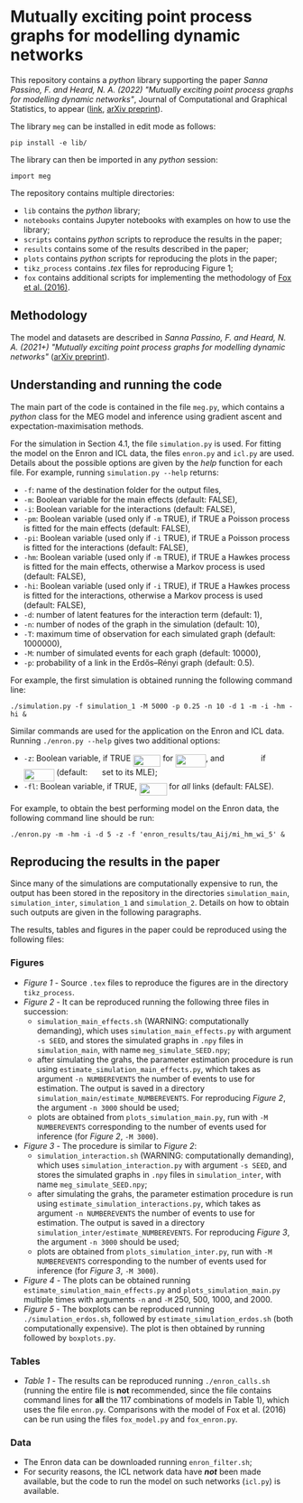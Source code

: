 # Mutually exciting point process graphs for modelling dynamic networks

This repository contains a _python_ library supporting the paper *Sanna Passino, F. and Heard, N. A. (2022) "Mutually exciting point process graphs for modelling dynamic networks"*, Journal of Computational and Graphical Statistics, to appear ([link](https://www.tandfonline.com/doi/full/10.1080/10618600.2022.2096048), [arXiv preprint](https://arxiv.org/abs/2102.06527)). 

The library `meg` can be installed in edit mode as follows:
```
pip install -e lib/
```
The library can then be imported in any _python_ session:
```python3
import meg
```

The repository contains multiple directories:
* `lib` contains the _python_ library;
* `notebooks` contains Jupyter notebooks with examples on how to use the library;
* `scripts` contains _python_ scripts to reproduce the results in the paper;
* `results` contains some of the results described in the paper;
* `plots` contains _python_ scripts for reproducing the plots in the paper;
* `tikz_process` contains _.tex_ files for reproducing Figure 1; 
* `fox` contains additional scripts for implementing the methodology of [Fox et al. (2016)](https://doi.org/10.1080/01621459.2015.1135802).

## Methodology

The model and datasets are described in *Sanna Passino, F. and Heard, N. A. (2021+) "Mutually exciting point process graphs for modelling dynamic networks"* ([arXiv preprint](https://arxiv.org/abs/2102.06527)). 

## Understanding and running the code

The main part of the code is contained in the file `meg.py`, which contains a *python* class for the MEG model and inference using gradient ascent and expectation-maximisation methods. 

For the simulation in Section 4.1, the file `simulation.py` is used. For fitting the model on the Enron and ICL data, the files `enron.py` and `icl.py` are used. Details about the possible options are given by the *help* function for each file. For example, running `simulation.py --help` returns: 

* `-f`: name of the destination folder for the output files,
* `-m`: Boolean variable for the main effects (default: FALSE),
* `-i`: Boolean variable for the interactions (default: FALSE),
* `-pm`: Boolean variable (used only if `-m` TRUE), if TRUE a Poisson process is fitted for the main effects (default: FALSE),
* `-pi`: Boolean variable (used only if `-i` TRUE), if TRUE a Poisson process is fitted for the interactions (default: FALSE),
* `-hm`: Boolean variable (used only if `-m` TRUE), if TRUE a Hawkes process is fitted for the main effects, otherwise a Markov process is used (default: FALSE),
* `-hi`: Boolean variable (used only if `-i` TRUE), if TRUE a Hawkes process is fitted for the interactions, otherwise a Markov process is used (default: FALSE),
* `-d`: number of latent features for the interaction term (default: 1),
* `-n`: number of nodes of the graph in the simulation (default: 10),
* `-T`: maximum time of observation for each simulated graph (default: 1000000),
* `-M`: number of simulated events for each graph (default: 10000),
* `-p`: probability of a link in the Erdős–Rényi graph (default: 0.5).

For example, the first simulation is obtained running the following command line:
```
./simulation.py -f simulation_1 -M 5000 -p 0.25 -n 10 -d 1 -m -i -hm -hi & 
```

Similar commands are used for the application on the Enron and ICL data. Running `./enron.py --help` gives two additional options:
* `-z`: Boolean variable, if TRUE <img src="svgs/672501aed245701fd96942cbb527a4f8.svg?invert_in_darkmode" align=middle width=48.90022829999999pt height=21.18721440000001pt/> for <img src="svgs/8947e2418bd54e1b12cad3cc94a795ca.svg?invert_in_darkmode" align=middle width=54.04292024999998pt height=22.465723500000017pt/>, and <img src="svgs/a02256ce6cb9e11c763f64297b938d88.svg?invert_in_darkmode" align=middle width=57.11942114999999pt height=14.15524440000002pt/> if <img src="svgs/22d019d180d7ea88f10cc25bd0e969e8.svg?invert_in_darkmode" align=middle width=54.04292024999998pt height=22.465723500000017pt/> (default: <img src="svgs/d4665663c67bdba16383ab9f10e52bb1.svg?invert_in_darkmode" align=middle width=17.94151424999999pt height=14.15524440000002pt/> set to its MLE);
* `-fl`: Boolean variable, if TRUE, <img src="svgs/672501aed245701fd96942cbb527a4f8.svg?invert_in_darkmode" align=middle width=48.90022829999999pt height=21.18721440000001pt/> for *all* links (default: FALSE).

For example, to obtain the best performing model on the Enron data, the following command line should be run:
```
./enron.py -m -hm -i -d 5 -z -f 'enron_results/tau_Aij/mi_hm_wi_5' &
```

## Reproducing the results in the paper

Since many of the simulations are computationally expensive to run, the output has been stored in the repository in the directories `simulation_main`, `simulation_inter`, `simulation_1` and `simulation_2`. Details on how to obtain such outputs are given in the following paragraphs.

The results, tables and figures in the paper could be reproduced using the following files:

### Figures

* *Figure 1* - Source `.tex` files to reproduce the figures are in the directory `tikz_process`.
* *Figure 2* - It can be reproduced running the following three files in succession:
    - `simulation_main_effects.sh` (WARNING: computationally demanding), which uses `simulation_main_effects.py` with argument `-s SEED`, and stores the simulated graphs in `.npy` files in `simulation_main`, with name `meg_simulate_SEED.npy`;
    - after simulating the grahs, the parameter estimation procedure is run using `estimate_simulation_main_effects.py`, which takes as argument `-n NUMBEREVENTS` the number of events to use for estimation. The output is saved in a directory `simulation_main/estimate_NUMBEREVENTS`. For reproducing *Figure 2*, the argument `-n 3000` should be used;
    - plots are obtained from `plots_simulation_main.py`, run with `-M NUMBEREVENTS` corresponding to the number of events used for inference (for *Figure 2*, `-M 3000`). 
* *Figure 3* - The procedure is similar to *Figure 2*: 
	- `simulation_interaction.sh` (WARNING: computationally demanding), which uses `simulation_interaction.py` with argument `-s SEED`, and stores the simulated graphs in `.npy` files in `simulation_inter`, with name `meg_simulate_SEED.npy`;
	- after simulating the grahs, the parameter estimation procedure is run using `estimate_simulation_interactions.py`, which takes as argument `-n NUMBEREVENTS` the number of events to use for estimation. The output is saved in a directory `simulation_inter/estimate_NUMBEREVENTS`. For reproducing *Figure 3*, the argument `-n 3000` should be used;
	- plots are obtained from `plots_simulation_inter.py`, run with `-M NUMBEREVENTS` corresponding to the number of events used for inference (for *Figure 3*, `-M 3000`).
* *Figure 4* - The plots can be obtained running `estimate_simulation_main_effects.py` and `plots_simulation_main.py` multiple times with arguments `-n` and `-M` 250, 500, 	1000, and 2000.
* *Figure 5* - The boxplots can be reproduced running `./simulation_erdos.sh`, followed by `estimate_simulation_erdos.sh` (both computationally expensive). The plot is then obtained by running followed by `boxplots.py`.
 
### Tables 
* *Table 1* - The results can be reproduced running `./enron_calls.sh` (running the entire file is **not** recommended, since the file contains command lines for **all** the 117 combinations of models in Table 1), which uses the file `enron.py`. Comparisons with the model of Fox et al. (2016) can be run using the files `fox_model.py` and `fox_enron.py`.

### Data
* The Enron data can be downloaded running `enron_filter.sh`;
* For security reasons, the ICL network data have **_not_** been made available, but the code to run the model on such networks (`icl.py`) is available.

